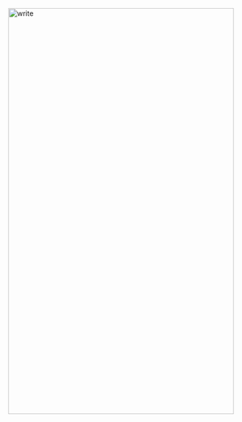 <img width="456" height="822" alt="write" src="https://github.com/user-attachments/assets/395bb20b-d8ff-4e48-a8a8-aa754e4a715f" />
